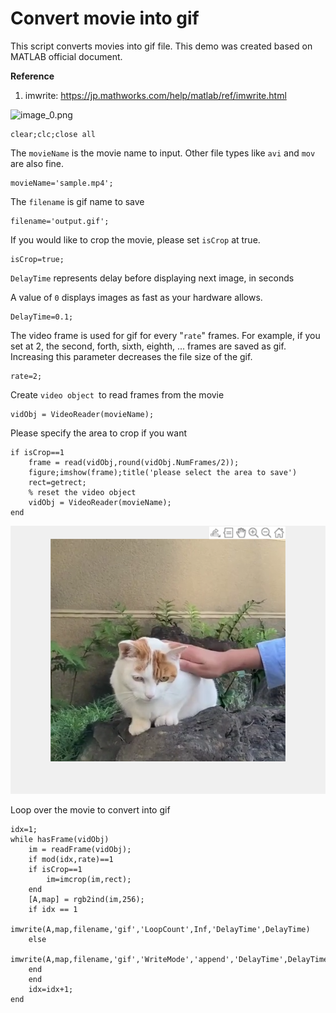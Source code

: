 # Convert movie into gif


This script converts movies into gif file. This demo was created based on MATLAB official document. 




**Reference**



   1.  imwrite: https://jp.mathworks.com/help/matlab/ref/imwrite.html 



![image_0.png](README_images/image_0.png)



```matlab:Code
clear;clc;close all
```



The `movieName` is the movie name to input. Other file types like `avi` and `mov` are also fine. 



```matlab:Code
movieName='sample.mp4';
```



The `filename` is gif name to save



```matlab:Code
filename='output.gif';
```



If you would like to crop the movie, please set `isCrop` at true.



```matlab:Code
isCrop=true;
```



`DelayTime` represents delay before displaying next image, in seconds




A value of `0` displays images as fast as your hardware allows.



```matlab:Code
DelayTime=0.1;
```



The video frame is used for gif for every "`rate`" frames. For example, if you set at 2, the second, forth, sixth, eighth, ... frames are saved as gif. Increasing this parameter decreases the file size of the gif. 



```matlab:Code
rate=2;
```



Create `video object `to read frames from the movie



```matlab:Code
vidObj = VideoReader(movieName);
```



Please specify the area to crop if you want



```matlab:Code
if isCrop==1
    frame = read(vidObj,round(vidObj.NumFrames/2));
    figure;imshow(frame);title('please select the area to save')
    rect=getrect;
    % reset the video object
    vidObj = VideoReader(movieName);
end
```


![figure_0.png](README_images/figure_0.png)



Loop over the movie to convert into gif



```matlab:Code
idx=1;
while hasFrame(vidObj)
    im = readFrame(vidObj);
    if mod(idx,rate)==1
    if isCrop==1
        im=imcrop(im,rect);
    end
    [A,map] = rgb2ind(im,256);
    if idx == 1
        imwrite(A,map,filename,'gif','LoopCount',Inf,'DelayTime',DelayTime)
    else
        imwrite(A,map,filename,'gif','WriteMode','append','DelayTime',DelayTime);
    end
    end
    idx=idx+1;
end
```

